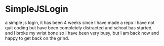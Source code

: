 # SimpleJSLogin
a simple js login, it has been 4 weeks since I have made a repo I have not quit coding but have been completely distracted and school has started, and I broke my wrist bone so I have been very busy, but I am back now and happy to get back on the grind.
